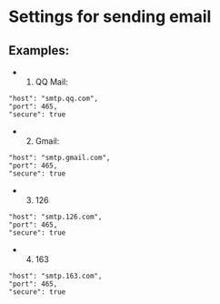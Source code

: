 # Settings for sending email

## Examples:


* 1. QQ Mail:

```
"host": "smtp.qq.com",
"port": 465,
"secure": true
```

* 2. Gmail:

```
"host": "smtp.gmail.com",
"port": 465,
"secure": true
```

* 3. 126

```
"host": "smtp.126.com",
"port": 465,
"secure": true
```

* 4. 163

```
"host": "smtp.163.com",
"port": 465,
"secure": true
```
